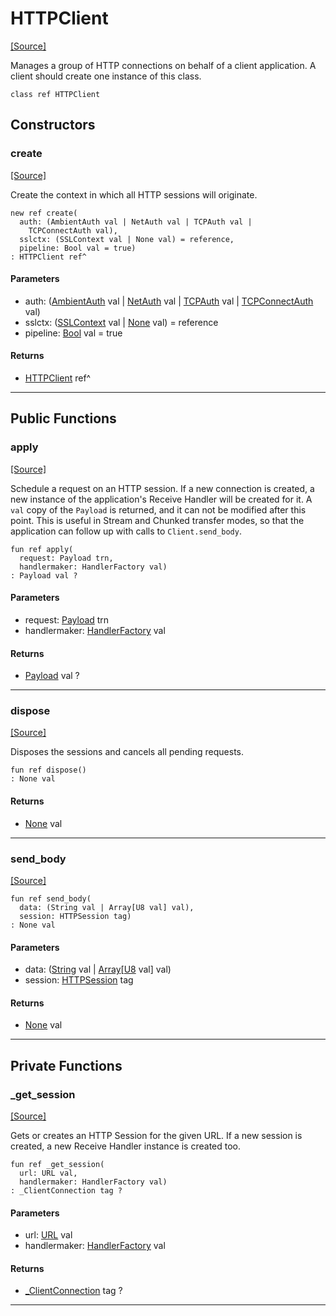 # HTTPClient
<span class="source-link">[[Source]](src/http/client.md#L5)</span>

Manages a group of HTTP connections on behalf of a client application.
A client should create one instance of this class.


```pony
class ref HTTPClient
```

## Constructors

### create
<span class="source-link">[[Source]](src/http/client.md#L15)</span>


Create the context in which all HTTP sessions will originate.


```pony
new ref create(
  auth: (AmbientAuth val | NetAuth val | TCPAuth val | 
    TCPConnectAuth val),
  sslctx: (SSLContext val | None val) = reference,
  pipeline: Bool val = true)
: HTTPClient ref^
```
#### Parameters

*   auth: ([AmbientAuth](builtin-AmbientAuth.md) val | [NetAuth](net-NetAuth.md) val | [TCPAuth](net-TCPAuth.md) val | 
    [TCPConnectAuth](net-TCPConnectAuth.md) val)
*   sslctx: ([SSLContext](net-ssl-SSLContext.md) val | [None](builtin-None.md) val) = reference
*   pipeline: [Bool](builtin-Bool.md) val = true

#### Returns

* [HTTPClient](http-HTTPClient.md) ref^

---

## Public Functions

### apply
<span class="source-link">[[Source]](src/http/client.md#L37)</span>


Schedule a request on an HTTP session. If a new connection is created,
a new instance of the application's Receive Handler will be created
for it. A `val` copy of the `Payload` is returned, and it can not be
modified after this point.
This is useful in Stream and Chunked transfer modes, so that the
application can follow up with calls to `Client.send_body`.


```pony
fun ref apply(
  request: Payload trn,
  handlermaker: HandlerFactory val)
: Payload val ?
```
#### Parameters

*   request: [Payload](http-Payload.md) trn
*   handlermaker: [HandlerFactory](http-HandlerFactory.md) val

#### Returns

* [Payload](http-Payload.md) val ?

---

### dispose
<span class="source-link">[[Source]](src/http/client.md#L57)</span>


Disposes the sessions and cancels all pending requests.


```pony
fun ref dispose()
: None val
```

#### Returns

* [None](builtin-None.md) val

---

### send_body
<span class="source-link">[[Source]](src/http/client.md#L107)</span>


```pony
fun ref send_body(
  data: (String val | Array[U8 val] val),
  session: HTTPSession tag)
: None val
```
#### Parameters

*   data: ([String](builtin-String.md) val | [Array](builtin-Array.md)\[[U8](builtin-U8.md) val\] val)
*   session: [HTTPSession](http-HTTPSession.md) tag

#### Returns

* [None](builtin-None.md) val

---

## Private Functions

### _get_session
<span class="source-link">[[Source]](src/http/client.md#L76)</span>


Gets or creates an HTTP Session for the given URL. If a new session
is created, a new Receive Handler instance is created too.


```pony
fun ref _get_session(
  url: URL val,
  handlermaker: HandlerFactory val)
: _ClientConnection tag ?
```
#### Parameters

*   url: [URL](http-URL.md) val
*   handlermaker: [HandlerFactory](http-HandlerFactory.md) val

#### Returns

* [_ClientConnection](http-_ClientConnection.md) tag ?

---

